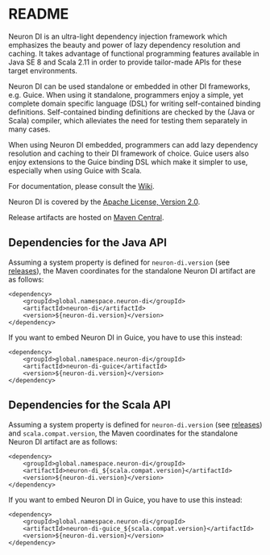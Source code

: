 # README

Neuron DI is an ultra-light dependency injection framework which emphasizes
the beauty and power of lazy dependency resolution and caching.
It takes advantage of functional programming features available in Java SE 8 and 
Scala 2.11 in order to provide tailor-made APIs for these target environments. 

Neuron DI can be used standalone or embedded in other DI frameworks, e.g. 
Guice.
When using it standalone, programmers enjoy a simple, yet complete domain
specific language (DSL) for writing self-contained binding definitions.
Self-contained binding definitions are checked by the (Java or Scala) compiler, 
which alleviates the need for testing them separately in many cases. 

When using Neuron DI embedded, programmers can add lazy dependency resolution 
and caching to their DI framework of choice.
Guice users also enjoy extensions to the Guice binding DSL which make it simpler 
to use, especially when using Guice with Scala.

For documentation, please consult the [Wiki].

Neuron DI is covered by the [Apache License, Version 2.0].

Release artifacts are hosted on [Maven Central](https://search.maven.org/#search%7Cga%7C1%7Cg%3A%22global.namespace.neuron-di%22). 

## Dependencies for the Java API

Assuming a system property is defined for `neuron-di.version` (see [releases]), 
the Maven coordinates for the standalone Neuron DI artifact are as follows:

    <dependency>
        <groupId>global.namespace.neuron-di</groupId>
        <artifactId>neuron-di</artifactId>
        <version>${neuron-di.version}</version>
    </dependency>

If you want to embed Neuron DI in Guice, you have to use this instead:

    <dependency>
        <groupId>global.namespace.neuron-di</groupId>
        <artifactId>neuron-di-guice</artifactId>
        <version>${neuron-di.version}</version>
    </dependency>

## Dependencies for the Scala API

Assuming a system property is defined for `neuron-di.version` (see [releases]) and `scala.compat.version`, 
the Maven coordinates for the standalone Neuron DI artifact are as follows:

    <dependency>
        <groupId>global.namespace.neuron-di</groupId>
        <artifactId>neuron-di_${scala.compat.version}</artifactId>
        <version>${neuron-di.version}</version>
    </dependency>

If you want to embed Neuron DI in Guice, you have to use this instead:

    <dependency>
        <groupId>global.namespace.neuron-di</groupId>
        <artifactId>neuron-di-guice_${scala.compat.version}</artifactId>
        <version>${neuron-di.version}</version>
    </dependency>

[Apache License, Version 2.0]: https://www.apache.org/licenses/LICENSE-2.0
[Releases]: https://github.com/christian-schlichtherle/neuron-di/releases
[Wiki]: https://github.com/christian-schlichtherle/neuron-di/wiki
